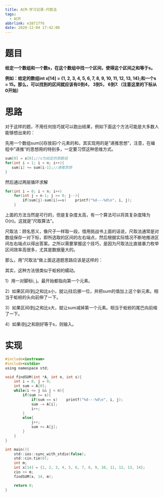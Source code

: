 ```yaml
---
title: ACM-学习记录-尺取法
tags:
  - ACM
abbrlink: e3871ff6
date: 2020-12-04 17:42:00
---
```


# 题目

**给定一个数组和一个数s，在这个数组中找一个区间，使得这个区间之和等于s。**

**例如：给定的数组int x[14] = {1, 2, 3, 4, 5, 6, 7, 8, 9, 10, 11, 12, 13, 14};和一个s = 15。那么，可以找到的区间就应该有0到4， 3到5， 6到7.（注意这里的下标从0开始）**

<!--more-->

# 思路

对于这样的题，不用任何技巧就可以跑出结果，例如下面这个方法可能是大多数人能够想出来的：

先用一个数组sum[i]存放前i个元素的和，其实现用的是”递推思想“，注意，在编程中”递推“的思想用的特别多，一定要习惯这种思维方式。

```c
sum[0] = x[0];//x为给定的原数组
for(int i = 1; i < n; i++){
   sum[i] += sum[i-1];//递推思想
}
```

然后通过两层循环求解

```c
for(int i = 0; i < n; i++)
	for(int j = n-1; j >= 0; j--){
		if(sum[j]-sum[i]==s)	printf("%d---%d\n", i, j);
	}
```

上面的方法当然是可行的，但是复杂度太高，有一个算法可以将其复杂度降为O(n)。这就是”尺取算法“。

尺取法：顾名思义，像尺子一样取一段，借用挑战书上面的话说，尺取法通常是对数组保存一对下标，即所选取的区间的左右端点，然后根据实际情况不断地推进区间左右端点以得出答案。之所以需要掌握这个技巧，是因为尺取法比直接暴力枚举区间效率高很多，尤其是数据量大的。

那么，用”尺取法“做上面这道题思路应该是这样的：

其实，这种方法很类似于蚯蚓的蠕动。

1）用一对脚标i, j。最开始都指向第一个元素。

2）如果区间i到j之和比s小，就让j往后挪一位，并把sum的值加上这个新元素。相当于蚯蚓的头向前伸了一下。

3）如果区间i到j之和比s大，就让sum减掉第一个元素。相当于蚯蚓的尾巴向前缩了一下。

4）如果i到j之和刚好等于s，则输入。

# 实现

```c
#include<iostream>
#include<cstdio>
using namespace std;

void findSUM(int *A, int n, int s){
	int i = 0, j = 0;
	int sum = A[0];
	while(i <= j && j < n){
		if(sum >= s){
			if(sum == s)	printf("%d---%d\n", i, j);
			sum -= A[i];
			i++;
		}
		else{
			j++;
			sum += A[j];
		}
	}
} 

int main(){
	std::ios::sync_with_stdio(false);
    std::cin.tie(0);
    int m;
    int x[14] = {1, 2, 3, 4, 5, 6, 7, 8, 9, 10, 11, 12, 13, 14};
    cin >> m;
    findSUM(x, 14, m);

	return 0;
}
```

